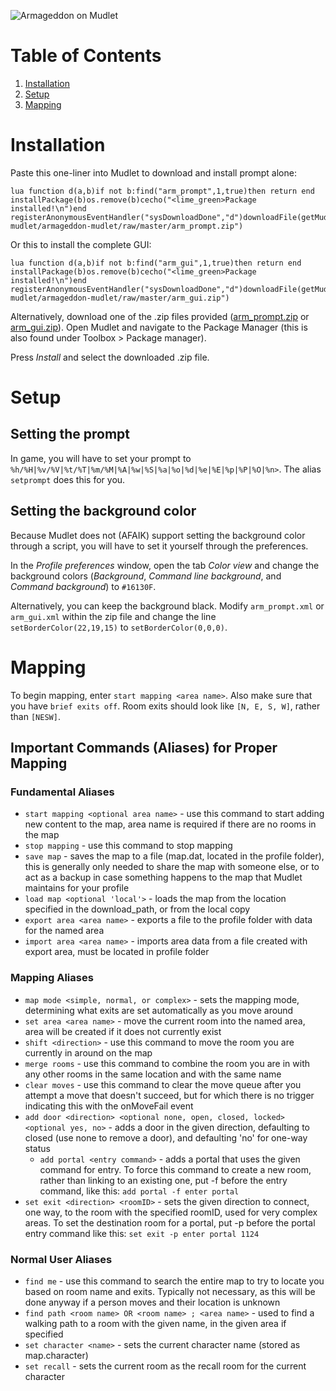 ![Armageddon on Mudlet](https://vgy.me/j4eF3N.gif)

# Table of Contents

1. [Installation](#installation)
2. [Setup](#setup)
3. [Mapping](#mapping)

# Installation

Paste this one-liner into Mudlet to download and install prompt alone:

```
lua function d(a,b)if not b:find("arm_prompt",1,true)then return end installPackage(b)os.remove(b)cecho("<lime_green>Package installed!\n")end registerAnonymousEventHandler("sysDownloadDone","d")downloadFile(getMudletHomeDir().."/arm_prompt.zip","https://github.com/armageddon-mudlet/armageddon-mudlet/raw/master/arm_prompt.zip")
```

Or this to install the complete GUI:

```
lua function d(a,b)if not b:find("arm_gui",1,true)then return end installPackage(b)os.remove(b)cecho("<lime_green>Package installed!\n")end registerAnonymousEventHandler("sysDownloadDone","d")downloadFile(getMudletHomeDir().."/arm_gui.zip","https://github.com/armageddon-mudlet/armageddon-mudlet/raw/master/arm_gui.zip")
```

Alternatively, download one of the .zip files provided ([arm_prompt.zip](https://github.com/armageddon-mudlet/armageddon-mudlet/raw/master/arm_prompt.zip) or [arm_gui.zip](https://github.com/armageddon-mudlet/armageddon-mudlet/raw/master/arm_gui.zip)). Open Mudlet and navigate to the Package Manager (this is also found under Toolbox > Package manager).

Press *Install* and select the downloaded .zip file.

# Setup

## Setting the prompt
In game, you will have to set your prompt to `%h/%H|%v/%V|%t/%T|%m/%M|%A|%w|%S|%a|%o|%d|%e|%E|%p|%P|%O|%n>`. The alias `setprompt` does this for you.

## Setting the background color
Because Mudlet does not (AFAIK) support setting the background color through a script, you will have to set it yourself through the preferences.

In the *Profile preferences* window, open the tab *Color view* and change the background colors (*Background*, *Command line background*, and *Command background*) to `#16130F`.

Alternatively, you can keep the background black. Modify `arm_prompt.xml` or `arm_gui.xml` within the zip file and change the line `setBorderColor(22,19,15)` to `setBorderColor(0,0,0)`.

# Mapping
To begin mapping, enter `start mapping <area name>`. Also make sure that you have `brief exits off`. Room exits should look like `[N, E, S, W]`, rather than `[NESW]`.

## Important Commands (Aliases) for Proper Mapping

### Fundamental Aliases
- `start mapping <optional area name>` - use this command to start adding new content to the map, area name is required if there are no rooms in the map
- `stop mapping` - use this command to stop mapping
- `save map` - saves the map to a file (map.dat, located in the profile folder), this is generally only needed to share the map with someone else, or to act as a backup in case something happens to the map that Mudlet maintains for your profile
- `load map <optional 'local'>` - loads the map from the location specified in the download_path, or from the local copy
- `export area <area name>` - exports a file to the profile folder with data for the named area
- `import area <area name>` - imports area data from a file created with export area, must be located in profile folder


### Mapping Aliases
- `map mode <simple, normal, or complex>` - sets the mapping mode, determining what exits are set automatically as you move around
- `set area <area name>` - move the current room into the named area, area will be created if it does not currently exist
- `shift <direction>` - use this command to move the room you are currently in around on the map
- `merge rooms` - use this command to combine the room you are in with any other rooms in the same location and with the same name
- `clear moves` - use this command to clear the move queue after you attempt a move that doesn't succeed, but for which there is no trigger indicating this with the onMoveFail event
- `add door <direction> <optional none, open, closed, locked> <optional yes, no>` - adds a door in the given direction, defaulting to closed (use none to remove a door), and defaulting 'no' for one-way status
  - `add portal <entry command>` - adds a portal that uses the given command for entry. To force this command to create a new room, rather than linking to an existing one, put -f before the entry command, like this: `add portal -f enter portal`
- `set exit <direction> <roomID>` - sets the given direction to connect, one way, to the room with the specified roomID, used for very complex areas. To set the destination room for a portal, put -p before the portal entry command like this: `set exit -p enter portal 1124`

### Normal User Aliases
- `find me` - use this command to search the entire map to try to locate you based on room name and exits. Typically not necessary, as this will be done anyway if a person moves and their location is unknown
- `find path <room name> OR <room name> ; <area name>` - used to find a walking path to a room with the given name, in the given area if specified
- `set character <name>` - sets the current character name (stored as map.character)
- `set recall` - sets the current room as the recall room for the current character

